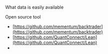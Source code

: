 What data is easily available

Open source tool

-   [https://github.com/mementum/backtrader](https://github.com/mementum/backtrader)
-   [https://github.com/QuantConnect/Lean](https://github.com/QuantConnect/Lean)
- 